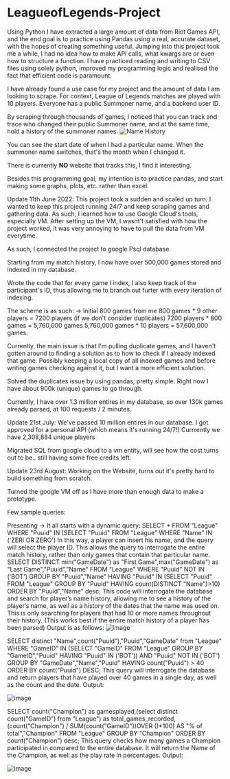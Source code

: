 # LeagueofLegends-Project
Using Python I have extracted a large amount of data from Riot Games API, and the end goal is to practice using Pandas using a real, accurate dataset, with the hopes of creating something useful.
Jumping into this project took me a while, I had no idea how to make API calls, what kwargs are or even how to structure a function.
I have practiced reading and writing to CSV files using solely python, improved my programming logic and realised the fact that efficient code is paramount.

I have already found a use case for my project and the amount of data I am looking to scrape.
For context, League of Legends matches are played with 10 players. Everyone has a public Summoner name, and a backend user ID. 

By scraping through thousands of games, I noticed that you can track and trace who changed their public Summoner name, and at the same time, hold a history of the summoner names.
![Name History](https://user-images.githubusercontent.com/16565764/170566385-819283a2-ff94-4693-827c-b1344e868b6f.png)

You can see the start date of when I had a particular name. When the summoner name switches, that's the month when I changed it.

There is currently **NO** website that tracks this, I find it interesting. 
  
Besides this programming goal, my intention is to practice pandas, and start making some graphs, plots, etc. rather than excel.

Update 11th June 2022:
This project took a sudden and scaled up turn.
I wanted to keep this project running 24/7 and keep scraping games and gathering data.
As such, I learned how to use Google Cloud's tools, especially VM.
After setting up the VM, I wasnt't satisfied with how the project worked, it was very annoying to have to pull the data from VM everytime.

As such, I connected the project to google Psql database.

Starting from my match history, I now have over 500,000 games stored and indexed in my database. 

Wrote the code that for every game I index, I also keep track of the participant's ID, thus allowing me to branch out furter with every iteration of indexing. 

The scheme is as such:
-> Initial 800 games from me
800 games * 9 other players = 7200 players (if we don't consider duplicates)
7200 players * 800 games = 5,760,000 games 
5,760,000 games * 10 players = 57,600,000 games. 

Currently, the main issue is that I'm pulling duplicate games, and I haven't gotten around to finding a solution as to how to check if I already indexed that game. Possibly keeping a local copy of all indexed games and before writing games checking against it, but I want a more efficient solution.


Solved the duplicates issue by using pandas, pretty simple. Right now I have about 900k (unique) games to go through. 

Currently, I have over 1.3 million entires in my database, so over 130k games already parsed, at 100 requests / 2 minutes.

Update 21st July:
We've passed 10 million entires in our database. 
I got approved for a personal API (which means it's running 24/7!)
Currrently we have 2,308,884 unique players 

Migrated SQL from google cloud to a vm entity, will see how the cost turns out to be.. still having some free credits left.


Update 23rd August: 
Working on the Website, turns out it's pretty hard to build something from scratch.

Turned the google VM off as I have more than enough data to make a prototype.

Few sample queries:

Presenting
->
It all starts with a dynamic query:
SELECT * FROM "League" WHERE "Puuid" IN 
                             (SELECT "Puuid" FROM "League" WHERE "Name" IN ('ZERI OR ZERO')
In this way, a player can insert his name, and the query will select the player ID. This allows the query to interrogate the entire match history, rather than only games that contain that particular name.
SELECT
    DISTINCT min("GameDate") as "First Game",max("GameDate") as "Last Game","Puuid","Name"
FROM
    "League"
WHERE
    "Puuid" NOT IN ('BOT')
GROUP BY
    "Puuid","Name"
HAVING "Puuid" IN (SELECT "Puuid" FROM "League" GROUP BY "Puuid" HAVING count(DISTINCT "Name")>10)
ORDER BY "Puuid","Name" desc;
This code will interrogate the database and search for player’s name history, allowing me to see a history of the player’s name, as well as a history of the dates that the name was used on.
This is only searching for players that had 10 or more names throughout their history.
(This works best if the entire match history of a player has been parsed)
Output is as follows:
 ![image](https://user-images.githubusercontent.com/16565764/186248262-52d431ef-cb37-42c7-b68c-7f22416161cf.png)


SELECT distinct "Name",count("Puuid"),"Puuid","GameDate" from "League"
WHERE "GameID" IN (SELECT "GameID" FROM "League" GROUP BY "GameID","Puuid" HAVING "Puuid" IN ('BOT'))
AND "Puuid" NOT IN ('BOT')
GROUP BY "GameDate","Name","Puuid"
HAVING count("Puuid") > 40
ORDER BY count("Puuid") DESC;
This query will interrogate the database and return players that have played over 40 games in a single day, as well as the count and the date.
Output:
 
![image](https://user-images.githubusercontent.com/16565764/186248252-3870f4c0-a512-4860-acec-c8d3be330e20.png)



SELECT count("Champion") as gamesplayed,(select distinct count("GameID") from "League") as total_games_recorded,
       (count("Champion") / SUM(count("GameID"))OVER ()*100) AS "% of total","Champion"
FROM "League"
GROUP BY "Champion"  ORDER BY count("Champion") desc;
This query checks how many games a Champion participated in compared to the entire database.
It will return the Name of the Champion, as well as the play rate in percentages.
Output:
 


![image](https://user-images.githubusercontent.com/16565764/186248219-25a5cfdf-2467-4686-ae57-d210c7bca36d.png)
